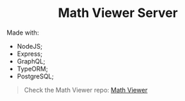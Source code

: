<h1 align=center>Math Viewer Server</h1>

Made with:

- NodeJS;
- Express;
- GraphQL;
- TypeORM;
- PostgreSQL;


> Check the Math Viewer repo: [Math Viewer](https://github.com/huferr/math-viewer)
